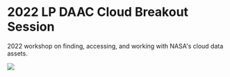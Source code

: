# 2022 LP DAAC Cloud Breakout Session

2022 workshop on finding, accessing, and working with NASA's cloud data assets.

![](https://nasa-openscapes.github.io/)
